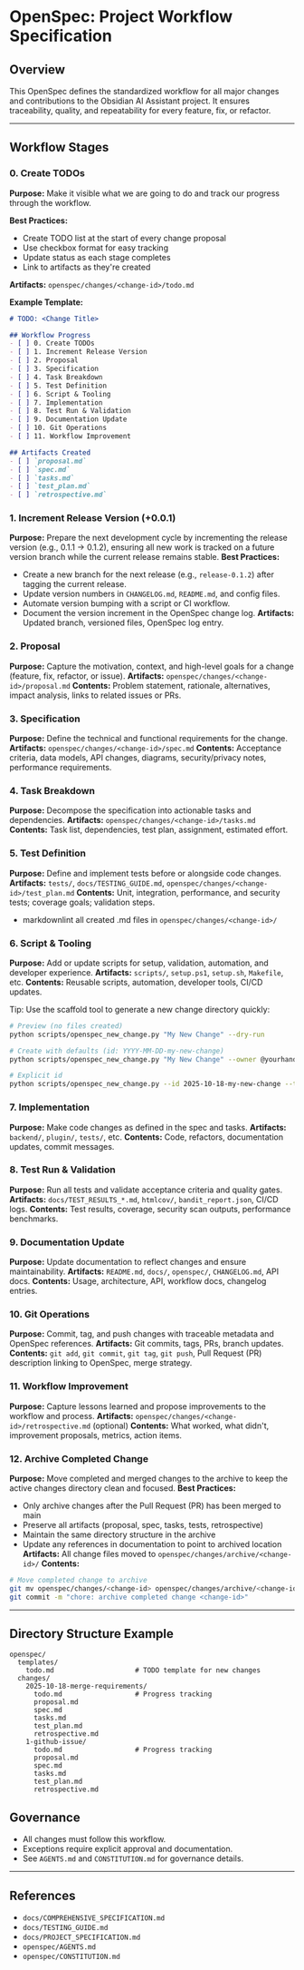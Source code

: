 # OpenSpec: Project Workflow Specification

## Overview
This OpenSpec defines the standardized workflow for all major changes and contributions to the Obsidian AI Assistant project. It ensures traceability, quality, and repeatability for every feature, fix, or refactor.

---

## Workflow Stages

### 0. Create TODOs
**Purpose:** Make it visible what we are going to do and track our progress through the workflow.

**Best Practices:**
- Create TODO list at the start of every change proposal
- Use checkbox format for easy tracking
- Update status as each stage completes
- Link to artifacts as they're created

**Artifacts:** `openspec/changes/<change-id>/todo.md`

**Example Template:**
```markdown
# TODO: <Change Title>

## Workflow Progress
- [ ] 0. Create TODOs
- [ ] 1. Increment Release Version
- [ ] 2. Proposal
- [ ] 3. Specification
- [ ] 4. Task Breakdown
- [ ] 5. Test Definition
- [ ] 6. Script & Tooling
- [ ] 7. Implementation
- [ ] 8. Test Run & Validation
- [ ] 9. Documentation Update
- [ ] 10. Git Operations
- [ ] 11. Workflow Improvement

## Artifacts Created
- [ ] `proposal.md`
- [ ] `spec.md`
- [ ] `tasks.md`
- [ ] `test_plan.md`
- [ ] `retrospective.md`
```

### 1. Increment Release Version (+0.0.1)
**Purpose:** Prepare the next development cycle by incrementing the release version (e.g., 0.1.1 → 0.1.2), ensuring all new work is tracked on a future version branch while the current release remains stable.
**Best Practices:**
- Create a new branch for the next release (e.g., `release-0.1.2`) after tagging the current release.
- Update version numbers in `CHANGELOG.md`, `README.md`, and config files.
- Automate version bumping with a script or CI workflow.
- Document the version increment in the OpenSpec change log.
**Artifacts:** Updated branch, versioned files, OpenSpec log entry.

### 2. Proposal
**Purpose:** Capture the motivation, context, and high-level goals for a change (feature, fix, refactor, or issue).
**Artifacts:** `openspec/changes/<change-id>/proposal.md`
**Contents:** Problem statement, rationale, alternatives, impact analysis, links to related issues or PRs.

### 3. Specification
**Purpose:** Define the technical and functional requirements for the change.
**Artifacts:** `openspec/changes/<change-id>/spec.md`
**Contents:** Acceptance criteria, data models, API changes, diagrams, security/privacy notes, performance requirements.

### 4. Task Breakdown
**Purpose:** Decompose the specification into actionable tasks and dependencies.
**Artifacts:** `openspec/changes/<change-id>/tasks.md`
**Contents:** Task list, dependencies, test plan, assignment, estimated effort.

### 5. Test Definition
**Purpose:** Define and implement tests before or alongside code changes.
**Artifacts:** `tests/`, `docs/TESTING_GUIDE.md`, `openspec/changes/<change-id>/test_plan.md`
**Contents:** Unit, integration, performance, and security tests; coverage goals; validation steps.
 - markdownlint all created .md files in `openspec/changes/<change-id>/`

### 6. Script & Tooling
**Purpose:** Add or update scripts for setup, validation, automation, and developer experience.
**Artifacts:** `scripts/`, `setup.ps1`, `setup.sh`, `Makefile`, etc.
**Contents:** Reusable scripts, automation, developer tools, CI/CD updates.

Tip: Use the scaffold tool to generate a new change directory quickly:

```bash
# Preview (no files created)
python scripts/openspec_new_change.py "My New Change" --dry-run

# Create with defaults (id: YYYY-MM-DD-my-new-change)
python scripts/openspec_new_change.py "My New Change" --owner @yourhandle

# Explicit id
python scripts/openspec_new_change.py --id 2025-10-18-my-new-change --title "My New Change"
```

### 7. Implementation
**Purpose:** Make code changes as defined in the spec and tasks.
**Artifacts:** `backend/`, `plugin/`, `tests/`, etc.
**Contents:** Code, refactors, documentation updates, commit messages.

### 8. Test Run & Validation
**Purpose:** Run all tests and validate acceptance criteria and quality gates.
**Artifacts:** `docs/TEST_RESULTS_*.md`, `htmlcov/`, `bandit_report.json`, CI/CD logs.
**Contents:** Test results, coverage, security scan outputs, performance benchmarks.

### 9. Documentation Update
**Purpose:** Update documentation to reflect changes and ensure maintainability.
**Artifacts:** `README.md`, `docs/`, `openspec/`, `CHANGELOG.md`, API docs.
**Contents:** Usage, architecture, API, workflow docs, changelog entries.

### 10. Git Operations
**Purpose:** Commit, tag, and push changes with traceable metadata and OpenSpec references.
**Artifacts:** Git commits, tags, PRs, branch updates.
**Contents:** `git add`, `git commit`, `git tag`, `git push`, Pull Request (PR) description linking to OpenSpec, merge strategy.

### 11. Workflow Improvement
**Purpose:** Capture lessons learned and propose improvements to the workflow and process.
**Artifacts:** `openspec/changes/<change-id>/retrospective.md` (optional)
**Contents:** What worked, what didn't, improvement proposals, metrics, action items.

### 12. Archive Completed Change
**Purpose:** Move completed and merged changes to the archive to keep the active changes directory clean and focused.
**Best Practices:**
- Only archive changes after the Pull Request (PR) has been merged to main
- Preserve all artifacts (proposal, spec, tasks, tests, retrospective)
- Maintain the same directory structure in the archive
- Update any references in documentation to point to archived location
**Artifacts:** All change files moved to `openspec/changes/archive/<change-id>/`
**Contents:** 
```bash
# Move completed change to archive
git mv openspec/changes/<change-id> openspec/changes/archive/<change-id>
git commit -m "chore: archive completed change <change-id>"
```

---

## Directory Structure Example

```text
openspec/
  templates/
    todo.md                    # TODO template for new changes
  changes/
    2025-10-18-merge-requirements/
      todo.md                  # Progress tracking
      proposal.md
      spec.md
      tasks.md
      test_plan.md
      retrospective.md
    1-github-issue/
      todo.md                  # Progress tracking
      proposal.md
      spec.md
      tasks.md
      test_plan.md
      retrospective.md
```

## Governance
- All changes must follow this workflow.
- Exceptions require explicit approval and documentation.
- See `AGENTS.md` and `CONSTITUTION.md` for governance details.

---

## References
- `docs/COMPREHENSIVE_SPECIFICATION.md`
- `docs/TESTING_GUIDE.md`
- `docs/PROJECT_SPECIFICATION.md`
- `openspec/AGENTS.md`
- `openspec/CONSTITUTION.md`

